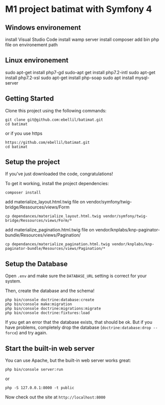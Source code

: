 M1 project batimat with Symfony 4
=================================

## Windows environement
install Visual Studio Code
install wamp server
install composer
add bin php file on environement path


## Linux environement
sudo apt-get install php7-gd
sudo-apt get install php7.2-intl
sudo apt-get install php7.2-xsl
sudo apt-get install php-soap
sudo apt install mysql-server


## Getting Started
Clone this project using the following commands:


```
git clone git@github.com:ebellil/batimat.git
cd batimat
```

or if you use https
```
https://github.com/ebellil/batimat.git
cd batimat
```

## Setup the project

If you've just downloaded the code, congratulations!

To get it working, install the project dependencies:

```
composer install
```

add materialize_layout.html.twig file on vendor/symfony/twig-bridge/Ressources/views/Form

```
cp dependances/materialize_layout.html.twig vendor/symfony/twig-bridge/Ressources/views/Form/*
```

add materialize_pagination.html.twig file on vendor/knplabs/knp-paginator-bundle/Resources/views/Pagination/

```
cp dependances/materialize_pagination.html.twig vendor/knplabs/knp-paginator-bundle/Resources/views/Pagination/*
```
## Setup the Database

Open `.env` and make sure the `DATABASE_URL` setting is
correct for your system.

Then, create the database and the schema!

```
php bin/console doctrine:database:create
php bin/console make:migration
php bin/console doctrine:migrations:migrate
php bin/console doctrine:fixtures:load
```

If you get an error that the database exists, that should
be ok. But if you have problems, completely drop the
database (`doctrine:database:drop --force`) and try again.

## Start the built-in web server

You can use Apache, but the built-in web server works
great:

```
php bin/console server:run

```

or

```
php -S 127.0.0.1:8000 -t public

```
Now check out the site at `http://localhost:8000`


